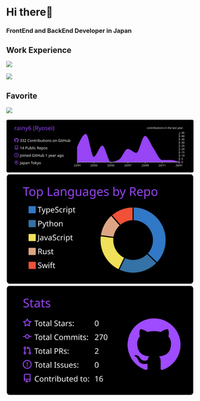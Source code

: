 # Hi there👋
### FrontEnd and BackEnd Developer in Japan

## Work Experience

<img src="https://skillicons.dev/icons?i=html,css,javascript,typescript,vue,nuxt,jquery,java,spring,dart,flutter" /> <br>

<img src="https://skillicons.dev/icons?i=linux,nodejs,aws,github,eclipse,vscode,vim,powershell,figma,discord,postman," /> <br>

## Favorite

<img src="https://skillicons.dev/icons?i=typescript,react,next,python,django,docker" />

<br>

[![](https://raw.githubusercontent.com/193ryo/193ryo/main/profile-summary-card-output/midnight_purple/0-profile-details.svg)](https://github.com/vn7n24fzkq/github-profile-summary-cards)
[![](https://raw.githubusercontent.com/193ryo/193ryo/main/profile-summary-card-output/midnight_purple/1-repos-per-language.svg)](https://github.com/vn7n24fzkq/github-profile-summary-cards) [![](https://raw.githubusercontent.com/193ryo/193ryo/main/profile-summary-card-output/midnight_purple/3-stats.svg)](https://github.com/vn7n24fzkq/github-profile-summary-cards) 
